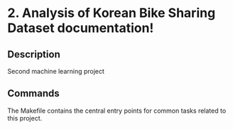 # 2. Analysis of Korean Bike Sharing Dataset documentation!

## Description

Second machine learning project

## Commands

The Makefile contains the central entry points for common tasks related to this project.

